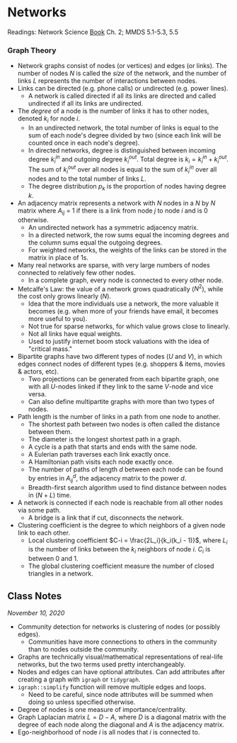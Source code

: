 # Networks

Readings: Network Science [Book](http://networksciencebook.com/chapter/2) Ch. 2; MMDS 5.1-5.3, 5.5

### Graph Theory

- Network graphs consist of nodes (or vertices) and edges (or links). The number of nodes $N$ is called the *size* of the network, and the number of links $L$ represents the number of interactions between nodes.
- Links can be directed (e.g. phone calls) or undirected (e.g. power lines).
  - A network is called directed if all its links are directed and called undirected if all its links are undirected.
- The *degree* of a node is the number of links it has to other nodes, denoted $k_i$ for node $i$.
  - In an undirected network, the total number of links is equal to the sum of each node's degree divided by two (since each link will be counted once in each node's degree).
  - In directed networks, degree is distinguished between incoming degree $k_i^{in}$ and outgoing degree $k_i^{out}$. Total degree is $k_i = k_i^{in} + k_i^{out}$. The sum of $k_i^{out}$ over all nodes is equal to the sum of $k_i^{in}$ over all nodes and to the total number of links $L$.
  - The degree distribution $p_k$ is the proportion of nodes having degree $k$.
- An adjacency matrix represents a network with $N$ nodes in a $N$ by $N$ matrix where $A_{ij}$ = 1 if there is a link from node $j$ to node $i$ and is 0 otherwise.
  - An undirected network has a symmetric adjacency matrix.
  - In a directed network, the row sums equal the incoming degrees and the column sums equal the outgoing degrees.
  - For weighted networks, the weights of the links can be stored in the matrix in place of 1s.
- Many real networks are sparse, with very large numbers of nodes connected to relatively few other nodes.
  - In a complete graph, every node is connected to every other node.
- Metcalfe's Law: the value of a network grows quadratically ($N^2$), while the cost only grows linearly ($N$).
  - Idea that the more individuals use a network, the more valuable it becomes (e.g. when more of your friends have email, it becomes more useful to you).
  - Not true for sparse networks, for which value grows close to linearly.
  - Not all links have equal weights.
  - Used to justify internet boom stock valuations with the idea of "critical mass."
- Bipartite graphs have two different types of nodes ($U$ and $V$), in which edges connect nodes of different types (e.g. shoppers & items, movies & actors, etc).
  - Two projections can be generated from each bipartite graph, one with all $U$-nodes linked if they link to the same $V$-node and vice versa.
  - Can also define multipartite graphs with more than two types of nodes.
- Path length is the number of links in a path from one node to another.
  - The shortest path between two nodes is often called the distance between them.
  - The diameter is the longest shortest path in a graph.
  - A cycle is a path that starts and ends with the same node.
  - A Eulerian path traverses each link exactly once.
  - A Hamiltonian path visits each node exactly once.
  - The number of paths of length $d$ between each node can be found by entries in $A_{ij}^d$, the adjacency matrix to the power $d$.
  - Breadth-first search algorithm used to find distance between nodes in ($N+L$) time.
- A network is connected if each node is reachable from all other nodes via some path.
  - A bridge is a link that if cut, disconnects the network.
- Clustering coefficient is the degree to which neighbors of a given node link to each other.
  - Local clustering coefficient $C-i = \frac{2L_i}{k_i(k_i - 1)}$, where $L_i$ is the number of links between the $k_i$ neighbors of node $i$. $C_i$ is between 0 and 1.
  - The global clustering coefficient measure the number of closed triangles in a network.



## Class Notes

*November 10, 2020*

- Community detection for networks is clustering of nodes (or possibly edges).
  - Communities have more connections to others in the community than to nodes outside the community.
- Graphs are technically visual/mathematical representations of real-life networks, but the two terms used pretty interchangeably.
- Nodes and edges can have optional attributes. Can add attributes after creating a graph with `igraph` or `tidygraph`.
- `igraph::simplify` function will remove multiple edges and loops.
  - Need to be careful, since node attributes will be summed when doing so unless specified otherwise.
- Degree of nodes is one measure of importance/centrality.
- Graph Laplacian matrix $L = D - A$, where $D$ is a diagonal matrix with the degree of each node along the diagonal and $A$ is the adjacency matrix.
- Ego-neighborhood of node $i$ is all nodes that $i$ is connected to.